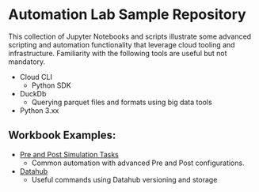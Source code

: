# Automation Lab Sample Repository
This collection of Jupyter Notebooks and scripts illustrate some advanced scripting and automation functionality that leverage cloud tooling and infrastructure. 
Familiarity with the following tools are useful but not mandatory. 
- Cloud CLI
  - Python SDK
- DuckDb
  - Querying parquet files and formats using big data tools
- Python 3.xx

## Workbook Examples:
- [Pre and Post Simulation Tasks](PreAndPostTasks/Workflow.ipynb)
  - Common automation with advanced Pre and Post configurations. 
- [Datahub]()
  - Useful commands using Datahub versioning and storage

